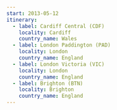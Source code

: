 ```yaml
---
start: 2013-05-12
itinerary:
  - label: Cardiff Central (CDF)
    locality: Cardiff
    country_name: Wales
  - label: London Paddington (PAD)
    locality: London
    country_name: England
  - label: London Victoria (VIC)
    locality: London
    country_name: England
  - label: Brighton (BTN)
    locality: Brighton
    country_name: England
---
```

